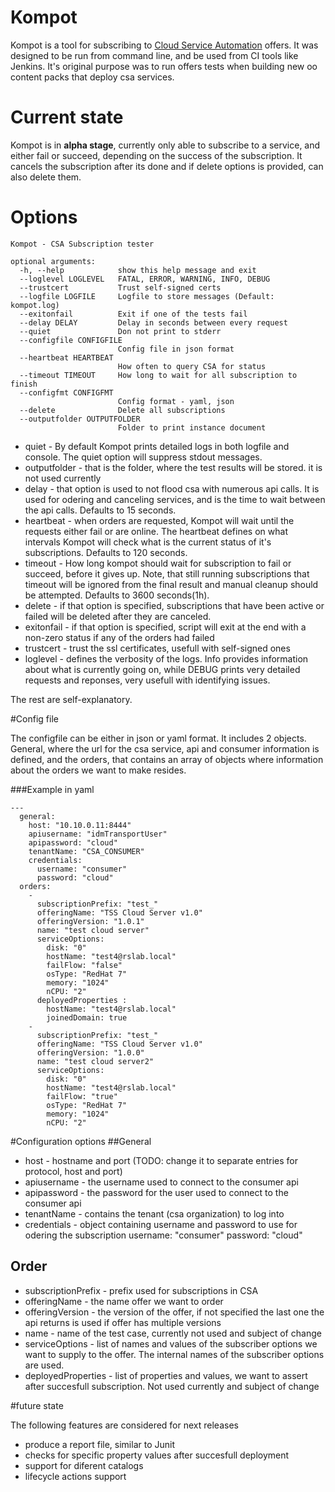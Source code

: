 # Kompot
Kompot is a tool for subscribing to [Cloud Service Automation](https://en.wikipedia.org/wiki/HP_Cloud_Service_Automation_Software) offers. It was designed to be run from command line, and be used from CI tools like Jenkins. It's original purpose was to run offers tests when building new oo content packs that deploy csa services.

# Current state

Kompot is in **alpha stage**, currently only able to subscribe to a service, and either fail or succeed, depending on the success of the subscription. It cancels the subscription after its done and if delete options is provided, can also delete them.

# Options
```
Kompot - CSA Subscription tester

optional arguments:
  -h, --help            show this help message and exit
  --loglevel LOGLEVEL   FATAL, ERROR, WARNING, INFO, DEBUG
  --trustcert           Trust self-signed certs
  --logfile LOGFILE     Logfile to store messages (Default: kompot.log)
  --exitonfail          Exit if one of the tests fail
  --delay DELAY         Delay in seconds between every request
  --quiet               Don not print to stderr
  --configfile CONFIGFILE
                        Config file in json format
  --heartbeat HEARTBEAT
                        How often to query CSA for status
  --timeout TIMEOUT     How long to wait for all subscription to finish
  --configfmt CONFIGFMT
                        Config format - yaml, json
  --delete              Delete all subscriptions
  --outputfolder OUTPUTFOLDER
                        Folder to print instance document

```

- quiet - By default Kompot prints detailed logs in both logfile and console. The quiet option will suppress stdout messages.
- outputfolder - that is the folder, where the test results will be stored. it is not used currently
- delay - that option is used to not flood csa with numerous api calls. It is used for odering and canceling services, and is the time to wait between the api calls. Defaults to 15 seconds.
- heartbeat - when orders are requested, Kompot will wait until the requests either fail or are online. The heartbeat defines on what intervals Kompot will check what is the current status of it's subscriptions. Defaults to 120 seconds.
- timeout - How long kompot should wait for subscription to fail or succeed, before it gives up. Note, that still running subscriptions that timeout will be ignored from the final result and manual cleanup should be attempted. Defaults to 3600 seconds(1h).
- delete  - if that option is specified, subscriptions that have been active or failed will be deleted after they are canceled.
- exitonfail - if that option is specified, script will exit at the end with a non-zero status if any of the orders had failed
- trustcert - trust the ssl certificates, usefull with self-signed ones
- loglevel - defines the verbosity of the logs. Info provides information about what is currently going on, while DEBUG prints very detailed requests and reponses, very usefull with identifying issues.

The rest are self-explanatory.

#Config file

The configfile can be either in json or yaml format. It includes 2 objects. General, where the url for the csa service, api and consumer information is defined, and the orders, that contains an array of objects where information about the orders we want to make resides.

###Example in yaml 

```
---
  general: 
    host: "10.10.0.11:8444"
    apiusername: "idmTransportUser"
    apipassword: "cloud"
    tenantName: "CSA_CONSUMER"
    credentials: 
      username: "consumer"
      password: "cloud"
  orders: 
    - 
      subscriptionPrefix: "test_"
      offeringName: "TSS Cloud Server v1.0"
      offeringVersion: "1.0.1"
      name: "test cloud server"
      serviceOptions: 
        disk: "0"
        hostName: "test4@rslab.local"
        failFlow: "false"
        osType: "RedHat 7"
        memory: "1024"
        nCPU: "2"
      deployedProperties :
        hostName: "test4@rslab.local"
        joinedDomain: true
    - 
      subscriptionPrefix: "test_"
      offeringName: "TSS Cloud Server v1.0"
      offeringVersion: "1.0.0"
      name: "test cloud server2"
      serviceOptions: 
        disk: "0"
        hostName: "test4@rslab.local"
        failFlow: "true"
        osType: "RedHat 7"
        memory: "1024"
        nCPU: "2"
```

#Configuration options
##General 
- host - hostname and port (TODO: change it to separate entries for protocol, host and port)
- apiusername - the username used to connect to the consumer api
- apipassword  - the password for the user used to connect to the consumer api
- tenantName - contains the tenant (csa organization) to log into
- credentials - object containing username and password to use for odering the subscription
      username: "consumer"
      password: "cloud"

## Order 
- subscriptionPrefix - prefix used for subscriptions in CSA 
- offeringName - the name offer we want to order
- offeringVersion - the version of the offer, if not specified the last one the api returns is used if offer has multiple versions
- name - name of the test case, currently not used and subject of change
- serviceOptions - list of names and values of the subscriber options we want to supply to the offer. The internal names of the subscriber options are used.
- deployedProperties - list of properties and values, we want to assert after succesfull subscription. Not used currently and subject of change

#future state

The following features are considered for next releases
- produce a report file, similar to Junit
- checks for specific property values after succesfull deployment
- support for diferent catalogs
- lifecycle actions support
